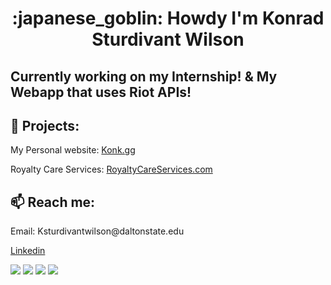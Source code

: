 <h1 align="center">:japanese_goblin: Howdy I'm Konrad Sturdivant Wilson</h1>

<h2>Currently working on my Internship! & My Webapp that uses Riot APIs!</h2>

<h2>📝 Projects:</h2>
<p>My Personal website: <a href="https://www.konk.gg">Konk.gg</a></p>
<p>Royalty Care Services: <a href="https://royaltycareservices.com">RoyaltyCareServices.com</a></p>

<h2>📫 Reach me:</h2>
<p>Email: Ksturdivantwilson@daltonstate.edu</p>
<a href="https://www.linkedin.com/in/konrad-sturdivant-wilson-ab4ab4255/">Linkedin </a>
<p> </p>

![](https://raw.githubusercontent.com/ksturdivantwilson/gitstats/master/generated/overview.svg#gh-dark-mode-only)
![](https://raw.githubusercontent.com/ksturdivantwilson/gitstats/master/generated/overview.svg#gh-light-mode-only)
![](https://raw.githubusercontent.com/ksturdivantwilson/gitstats/master/generated/languages.svg#gh-dark-mode-only)
![](https://raw.githubusercontent.com/ksturdivantwilson/gitstats/master/generated/languages.svg#gh-light-mode-only)


<!---
ksturdivantwilson/ksturdivantwilson is a ✨ special ✨ repository because its `README.md` (this file) appears on your GitHub profile.
You can click the Preview link to take a look at your changes.
--->
